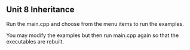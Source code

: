 ## Unit 8 Inheritance

Run the main.cpp and choose from the menu items to run the examples.

You may modify the examples but then run main.cpp again so that the executables are rebuilt.

